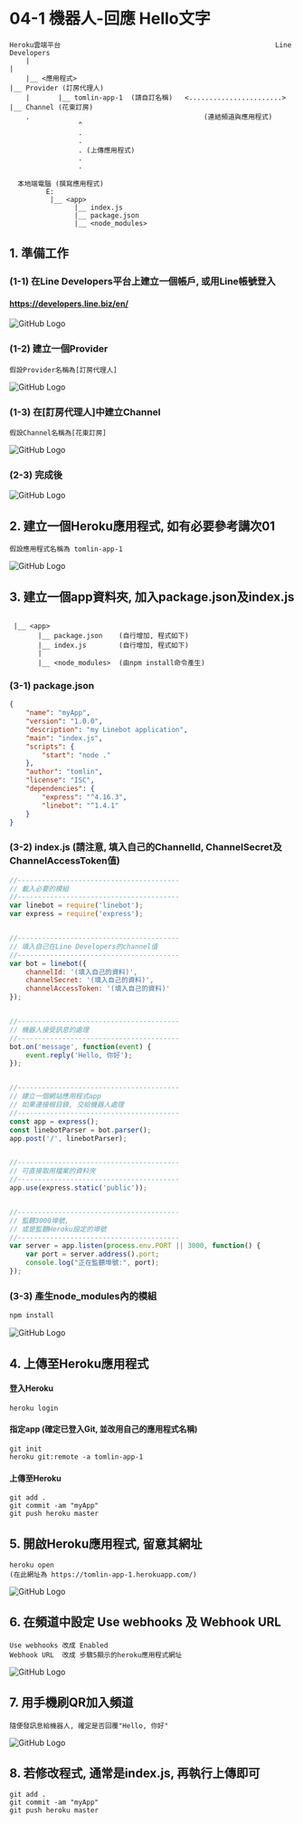 # 04-1 機器人-回應 Hello文字

```
Heroku雲端平台                                                     Line Developers
    |                                                                    |
    |__ <應用程式>                                                        |__ Provider (訂房代理人)
    |       |__ tomlin-app-1  (請自訂名稱)   <.......................>           |__ Channel (花東訂房)       
    .                                           (連結頻道與應用程式)                                 
                 ^                
                 .
                 .
                 . (上傳應用程式)
                 .
                 .
      
  本地端電腦 (撰寫應用程式)
         E:
          |__ <app>
                |__ index.js
                |__ package.json
                |__ <node_modules>
```
  

## 1. 準備工作

### (1-1) 在Line Developers平台上建立一個帳戶, 或用Line帳號登入

#### https://developers.line.biz/en/
![GitHub Logo](/imgs/4-1-1.jpg)


### (1-2) 建立一個Provider
```
假設Provider名稱為[訂房代理人] 
```
![GitHub Logo](/imgs/4-2-1.jpg)


### (1-3) 在[訂房代理人]中建立Channel
```
假設Channel名稱為[花東訂房] 
```
![GitHub Logo](/imgs/4-2-2.jpg)


### (2-3) 完成後 

![GitHub Logo](/imgs/4-2-3.jpg)

## 2. 建立一個Heroku應用程式, 如有必要參考講次01
```
假設應用程式名稱為 tomlin-app-1
```
![GitHub Logo](/imgs/1-3-2.jpg)



## 3. 建立一個app資料夾, 加入package.json及index.js
```

 |__ <app>
       |__ package.json    (自行增加, 程式如下)
       |__ index.js        (自行增加, 程式如下)
       |
       |__ <node_modules>  (由npm install命令產生)
```


### (3-1) package.json
``` json
{
    "name": "myApp",
    "version": "1.0.0",
    "description": "my Linebot application",
    "main": "index.js",
    "scripts": {
        "start": "node ."
    },
    "author": "tomlin",
    "license": "ISC",
    "dependencies": {        
        "express": "^4.16.3",
        "linebot": "^1.4.1"
    }
}
```


### (3-2) index.js (請注意, 填入自己的ChannelId, ChannelSecret及ChannelAccessToken值)
``` js
//----------------------------------------
// 載入必要的模組
//----------------------------------------
var linebot = require('linebot');
var express = require('express');


//----------------------------------------
// 填入自己在Line Developers的channel值
//----------------------------------------
var bot = linebot({
    channelId: '(填入自己的資料)',
    channelSecret: '(填入自己的資料)',
    channelAccessToken: '(填入自己的資料)'
});


//----------------------------------------
// 機器人接受訊息的處理
//----------------------------------------
bot.on('message', function(event) {
    event.reply('Hello, 你好');  
});


//----------------------------------------
// 建立一個網站應用程式app
// 如果連接根目錄, 交給機器人處理
//----------------------------------------
const app = express();
const linebotParser = bot.parser();
app.post('/', linebotParser);


//----------------------------------------
// 可直接取用檔案的資料夾
//----------------------------------------
app.use(express.static('public'));


//----------------------------------------
// 監聽3000埠號, 
// 或是監聽Heroku設定的埠號
//----------------------------------------
var server = app.listen(process.env.PORT || 3000, function() {
    var port = server.address().port;
    console.log("正在監聽埠號:", port);
});
```


### (3-3) 產生node_modules內的模組
``` js
npm install
```
![GitHub Logo](/imgs/4-3-1.jpg)


## 4. 上傳至Heroku應用程式

#### 登入Heroku
```
heroku login
```

#### 指定app (確定已登入Git, 並改用自己的應用程式名稱)
```
git init
heroku git:remote -a tomlin-app-1
```

#### 上傳至Heroku
```
git add .
git commit -am "myApp"
git push heroku master
```

## 5. 開啟Heroku應用程式, 留意其網址

```
heroku open
(在此網址為 https://tomlin-app-1.herokuapp.com/)
```
![GitHub Logo](/imgs/4-5-1.jpg)


## 6. 在頻道中設定 Use webhooks 及 Webhook URL
```
Use webhooks 改成 Enabled
Webhook URL  改成 步驟5顯示的heroku應用程式網址
```
![GitHub Logo](/imgs/4-6-1.jpg)



## 7. 用手機刷QR加入頻道
```
隨便發訊息給機器人, 確定是否回覆"Hello, 你好"
```
![GitHub Logo](/imgs/4-7-1.jpg)


## 8. 若修改程式, 通常是index.js, 再執行上傳即可
```
git add .
git commit -am "myApp"
git push heroku master
```

